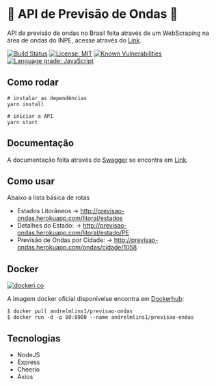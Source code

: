 # 🌊 API de Previsão de Ondas 🌊

API de previsão de ondas no Brasil feita através de um WebScraping na área de ondas do INPE, acesse através do [Link](https://previsao-ondas.herokuapp.com/).

[![Build Status](https://travis-ci.com/andrelmlins/previsao-ondas.svg?branch=master)](https://travis-ci.com/andrelmlins/previsao-ondas)
[![License: MIT](https://img.shields.io/badge/License-MIT-yellow.svg)](https://github.com/andrelmlins/previsao-ondas/blob/master/LICENSE)
[![Known Vulnerabilities](https://snyk.io/test/github/andrelmlins/previsao-ondas/badge.svg)](https://snyk.io/test/github/andrelmlins/previsao-ondas)
[![Language grade: JavaScript](https://img.shields.io/lgtm/grade/javascript/g/andrelmlins/previsao-ondas.svg?logo=lgtm&logoWidth=18)](https://lgtm.com/projects/g/andrelmlins/previsao-ondas/context:javascript)

## Como rodar

```
# instalar as dependências
yarn install

# iniciar a API
yarn start
```

## Documentação

A documentação feita através do [Swagger](https://swagger.io/) se encontra em [Link](https://previsao-ondas.herokuapp.com/api-docs).

## Como usar

Abaixo a lista básica de rotas

- Estados Litorâneos -> http://previsao-ondas.herokuapp.com/litoral/estados
- Detalhes do Estado: -> http://previsao-ondas.herokuapp.com/litoral/estado/PE
- Previsão de Ondas por Cidade: -> http://previsao-ondas.herokuapp.com/ondas/cidade/1058

## Docker

[![dockeri.co](https://dockeri.co/image/andrelmlins1/previsao-ondas)](https://hub.docker.com/r/andrelmlins1/previsao-ondas)

A imagem docker oficial disponívelse encontra em [Dockerhub](https://hub.docker.com/r/andrelmlins1/freesoccer):

```
$ docker pull andrelmlins1/previsao-ondas
$ docker run -d -p 80:8080 --name andrelmlins1/previsao-ondas
```

## Tecnologias

- NodeJS
- Express
- Cheerio
- Axios
